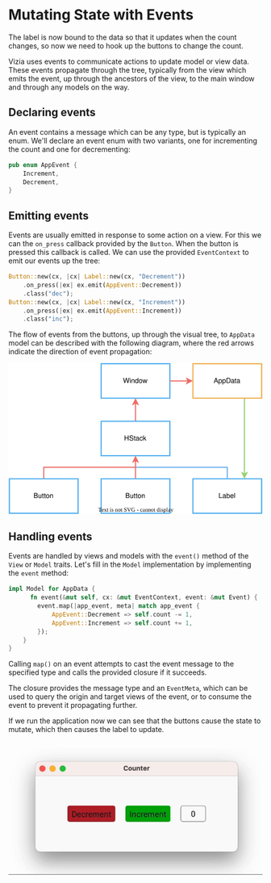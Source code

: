 # Mutating State with Events

The label is now bound to the data so that it updates when the count changes, so now we need to hook up the buttons to change the count.

Vizia uses events to communicate actions to update model or view data. These events propagate through the tree, typically from the view which emits the event, up through the ancestors of the view, to the main window and through any models on the way.

## Declaring events

An event contains a message which can be any type, but is typically an enum. We'll declare an event enum with two variants, one for incrementing the count and one for decrementing:

```rust
pub enum AppEvent {
    Increment,
    Decrement,
}
```

## Emitting events
Events are usually emitted in response to some action on a view. For this we can the `on_press` callback provided by the `Button`. When the button is pressed this callback is called. We can use the provided `EventContext` to emit our events up the tree:

```rust
Button::new(cx, |cx| Label::new(cx, "Decrement"))
    .on_press(|ex| ex.emit(AppEvent::Decrement))
    .class("dec");
Button::new(cx, |cx| Label::new(cx, "Increment"))
    .on_press(|ex| ex.emit(AppEvent::Increment))
    .class("inc");
```

The flow of events from the buttons, up through the visual tree, to `AppData` model can be described with the following diagram, where the red arrows indicate the direction of event propagation:

<p align="center">
<img src="img/event_propagation.svg" alt="Diagram of event propagation"/>
</p>

## Handling events
Events are handled by views and models with the `event()` method of the `View` or `Model` traits. Let's fill in the `Model` implementation by implementing the `event` method:

```rust
impl Model for AppData {
      fn event(&mut self, cx: &mut EventContext, event: &mut Event) {
        event.map(|app_event, meta| match app_event {
            AppEvent::Decrement => self.count -= 1,
            AppEvent::Increment => self.count += 1,
        });
    }
}
```
Calling `map()` on an event attempts to cast the event message to the specified type and calls the provided closure if it succeeds.

The closure provides the message type and an `EventMeta`, which can be used to query the origin and target views of the event, or to consume the event to prevent it propagating further.

If we run the application now we can see that the buttons cause the state to mutate, which then causes the label to update.

<p align="center">
<img src="img/events.gif" alt=""/>
</p>
